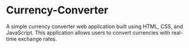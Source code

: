 # Currency-Converter
A simple currency converter web application built using HTML, CSS, and JavaScript. This application allows users to convert currencies with real-time exchange rates.
